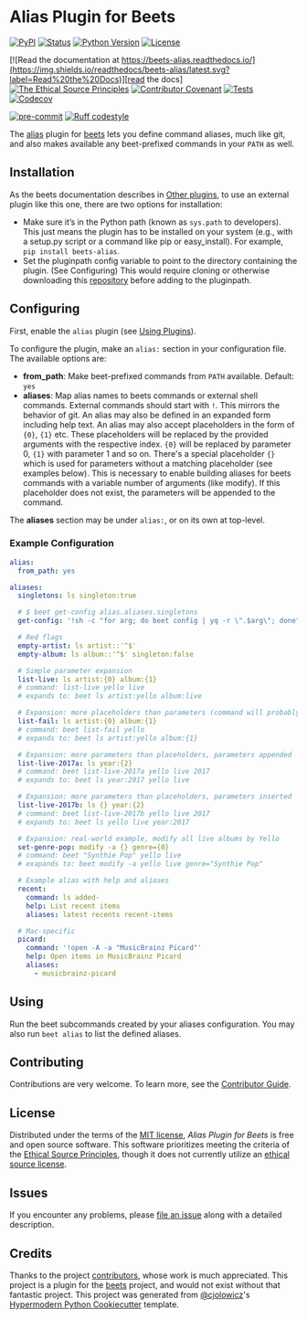 # Alias Plugin for Beets

[![PyPI](https://img.shields.io/pypi/v/beets-alias.svg)][pypi status]
[![Status](https://img.shields.io/pypi/status/beets-alias.svg)][pypi status]
[![Python Version](https://img.shields.io/pypi/pyversions/beets-alias)][pypi status]
[![License](https://img.shields.io/pypi/l/beets-alias)][license]

[![Read the documentation at https://beets-alias.readthedocs.io/](https://img.shields.io/readthedocs/beets-alias/latest.svg?label=Read%20the%20Docs)][read the docs]
[![The Ethical Source Principles](https://img.shields.io/badge/ethical-source-%23bb8c3c?labelColor=393162)][ethical source]
[![Contributor Covenant](https://img.shields.io/badge/Contributor%20Covenant-2.0-4baaaa.svg)][contributor covenant]
[![Tests](https://github.com/kergoth/beets-alias/workflows/Tests/badge.svg)][tests]
[![Codecov](https://codecov.io/gh/kergoth/beets-alias/branch/main/graph/badge.svg)][codecov]

[![pre-commit](https://img.shields.io/badge/pre--commit-enabled-brightgreen?logo=pre-commit&logoColor=white)][pre-commit]
[![Ruff codestyle][ruff badge]][ruff project]

[pypi status]: https://pypi.org/project/beets-alias/
[ethical source]: https://ethicalsource.dev/principles/
[contributor covenant]: CODE_OF_CONDUCT.md
[read the docs]: https://beets-alias.readthedocs.io/
[tests]: https://github.com/kergoth/beets-alias/actions?workflow=Tests
[codecov]: https://app.codecov.io/gh/kergoth/beets-alias
[pre-commit]: https://github.com/pre-commit/pre-commit
[ruff badge]: https://img.shields.io/endpoint?url=https://raw.githubusercontent.com/astral-sh/ruff/main/assets/badge/v2.json
[ruff project]: https://github.com/charliermarsh/ruff

The [alias](https://github.com/kergoth/beets-alias) plugin for [beets][] lets you define command aliases, much like git, and also makes available any beet-prefixed commands in your `PATH` as well.

## Installation

As the beets documentation describes in [Other plugins][], to use an external plugin like this one, there are two options for installation:

- Make sure it’s in the Python path (known as `sys.path` to developers). This just means the plugin has to be installed on your system (e.g., with a setup.py script or a command like pip or easy_install). For example, `pip install beets-alias`.
- Set the pluginpath config variable to point to the directory containing the plugin. (See Configuring) This would require cloning or otherwise downloading this [repository](https://github.com/kergoth/beets-stylize) before adding to the pluginpath.

## Configuring

First, enable the `alias` plugin (see [Using Plugins][]).

To configure the plugin, make an `alias:` section in your configuration
file. The available options are:

- **from_path**: Make beet-prefixed commands from `PATH` available.
  Default: `yes`
- **aliases**: Map alias names to beets commands or external shell
  commands. External commands should start with `!`. This mirrors the
  behavior of git. An alias may also be defined in an expanded form
  including help text. An alias may also accept placeholders in the
  form of `{0}`, `{1}` etc. These placeholders will be replaced by the
  provided arguments with the respective index. `{0}` will be replaced
  by parameter 0, `{1}` with parameter 1 and so on. There\'s a special
  placeholder `{}` which is used for parameters without a matching
  placeholder (see examples below). This is necessary to enable
  building aliases for beets commands with a variable number of
  arguments (like modify). If this placeholder does not exist, the
  parameters will be appended to the command.

The **aliases** section may be under `alias:`, or on its own at top-level.

### Example Configuration

```yaml
alias:
  from_path: yes

aliases:
  singletons: ls singleton:true

  # $ beet get-config alias.aliases.singletons
  get-config: '!sh -c "for arg; do beet config | yq -r \".$arg\"; done" -'

  # Red flags
  empty-artist: ls artist::'^$'
  empty-album: ls album::'^$' singleton:false

  # Simple parameter expansion
  list-live: ls artist:{0} album:{1}
  # command: list-live yello live
  # expands to: beet ls artist:yello album:live

  # Expansion: more placeholders than parameters (command will probably fail)
  list-fail: ls artist:{0} album:{1}
  # command: beet list-fail yello
  # expands to: beet ls artist:yello album:{1}

  # Expansion: more parameters than placeholders, parameters appended
  list-live-2017a: ls year:{2}
  # command: beet list-live-2017a yello live 2017
  # expands to: beet ls year:2017 yello live

  # Expansion: more parameters than placeholders, parameters inserted
  list-live-2017b: ls {} year:{2}
  # command: beet list-live-2017b yello live 2017
  # expands to: beet ls yello live year:2017

  # Expansion: real-world example, modify all live albums by Yello
  set-genre-pop: modify -a {} genre={0}
  # command: beet "Synthie Pop" yello live
  # exapands to: beet modify -a yello live genre="Synthie Pop"

  # Example alias with help and aliases
  recent:
    command: ls added-
    help: List recent items
    aliases: latest recents recent-items

  # Mac-specific
  picard:
    command: '!open -A -a "MusicBrainz Picard"'
    help: Open items in MusicBrainz Picard
    aliases:
      - musicbrainz-picard
```

## Using

Run the beet subcommands created by your aliases configuration. You may also run `beet alias` to list the defined aliases.

## Contributing

Contributions are very welcome.
To learn more, see the [Contributor Guide].

## License

Distributed under the terms of the [MIT license][license],
_Alias Plugin for Beets_ is free and open source software. This software prioritizes meeting the criteria of the [Ethical Source Principles][ethical source], though it does not currently utilize an [ethical source license][].

## Issues

If you encounter any problems,
please [file an issue] along with a detailed description.

## Credits

Thanks to the project [contributors][], whose work is much appreciated.
This project is a plugin for the [beets][] project, and would not exist without that fantastic project.
This project was generated from [@cjolowicz]'s [Hypermodern Python Cookiecutter] template.

[@cjolowicz]: https://github.com/cjolowicz
[hypermodern python cookiecutter]: https://github.com/cjolowicz/cookiecutter-hypermodern-python
[ethical source license]: https://ethicalsource.dev/faq/#what-is-an-ethical-license-for-open-source
[file an issue]: https://github.com/kergoth/beets-alias/issues
[contributors]: https://github.com/kergoth/beets-alias/graphs/contributors
[beets]: https://beets.readthedocs.io/en/stable/index.html
[other plugins]: https://beets.readthedocs.io/en/stable/plugins/index.html#other-plugins
[using plugins]: https://beets.readthedocs.io/en/stable/plugins/index.html#using-plugins

<!-- github-only -->

[license]: ./LICENSE
[contributor guide]: ./CONTRIBUTING.md
[contributor covenant]: ./CODE_OF_CONDUCT.md
